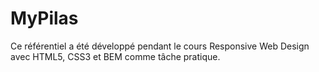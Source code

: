 # MyPilas

Ce référentiel a été développé pendant le cours Responsive Web Design avec HTML5, CSS3 et BEM comme tâche pratique.
